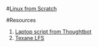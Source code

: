 #[Linux from Scratch](http://linuxfromscratch.org/index.html)


#Resources
1. [Laptop script from Thoughtbot](https://github.com/thoughtbot/laptop)
2. [Texane LFS](https://github.com/texane/lfs)

